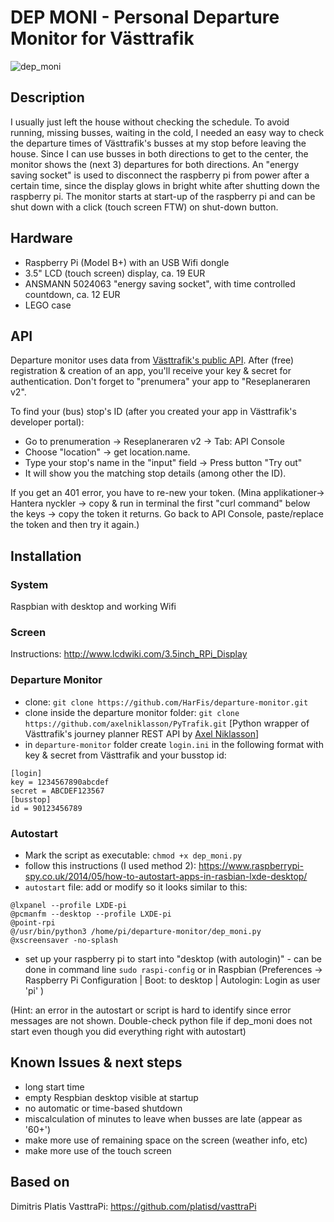 # DEP MONI - Personal Departure Monitor for Västtrafik
![dep_moni](https://user-images.githubusercontent.com/43996812/76021221-28bb1780-5f25-11ea-85be-2f3a824f114f.jpg)

## Description

I usually just left the house without checking the schedule. To avoid running, missing busses, waiting in the cold, I needed an easy way to check the departure times of Västtrafik's busses at my stop before leaving the house. Since I can use busses in both directions to get to the center, the monitor shows the (next 3) departures for both directions. An "energy saving socket" is used to disconnect the raspberry pi from power after a certain time, since the display glows in bright white after shutting down the raspberry pi. 
The monitor starts at start-up of the raspberry pi and can be shut down with a click (touch screen FTW) on shut-down button.

## Hardware

+ Raspberry Pi (Model B+) with an USB Wifi dongle
+ 3.5" LCD (touch screen) display, ca. 19 EUR
+ ANSMANN 5024063 "energy saving socket", with time controlled countdown, ca. 12 EUR
+ LEGO case

## API
Departure monitor uses data from [Västtrafik's public API](https://developer.vasttrafik.se). After (free) registration & creation of an app, you'll receive your key & secret for authentication. Don't forget to "prenumera" your app to "Reseplaneraren v2".

To find your (bus) stop's ID (after you created your app in Västtrafik's developer portal):
+ Go to prenumeration -> Reseplaneraren v2 -> Tab: API Console
+ Choose "location" -> get location.name. 
+ Type your stop's name in the "input" field -> Press button "Try out"
+ It will show you the matching stop details (among other the ID).

If you get an 401 error, you have to re-new your token. 
(Mina applikationer-> Hantera nyckler -> copy & run in terminal the first "curl command" below the keys -> copy the token it returns. Go back to API Console, paste/replace the token and then try it again.)

## Installation

### System

Raspbian with desktop and working Wifi

### Screen

Instructions: http://www.lcdwiki.com/3.5inch_RPi_Display

### Departure Monitor

+ clone: `git clone https://github.com/HarFis/departure-monitor.git`
+ clone inside the departure monitor folder: `git clone https://github.com/axelniklasson/PyTrafik.git`
[Python wrapper of Västtrafik's journey planner REST API by [Axel Niklasson](https://github.com/axelniklasson/PyTrafik)]
+ in `departure-monitor` folder create `login.ini` in the following format with key & secret from Västtrafik and your busstop id:
```
[login]
key = 1234567890abcdef
secret = ABCDEF123567
[busstop]
id = 90123456789
```

### Autostart
+ Mark the script as executable: `chmod +x dep_moni.py`
+ follow this instructions (I used method 2): https://www.raspberrypi-spy.co.uk/2014/05/how-to-autostart-apps-in-rasbian-lxde-desktop/
+ `autostart` file: add or modify so it looks similar to this:
```
@lxpanel --profile LXDE-pi
@pcmanfm --desktop --profile LXDE-pi
@point-rpi
@/usr/bin/python3 /home/pi/departure-monitor/dep_moni.py
@xscreensaver -no-splash
```
+ set up your raspberry pi to start into "desktop (with autologin)" - can be done in command line `sudo raspi-config` or in Raspbian (Preferences -> Raspberry Pi Configuration | Boot: to desktop | Autologin: Login as user 'pi' )

(Hint: an error in the autostart or script is hard to identify since error messages are not shown. Double-check python file if dep_moni does not start even though you did everything right with autostart)

## Known Issues & next steps

+ long start time
+ empty Respbian desktop visible at startup
+ no automatic or time-based shutdown
+ miscalculation of minutes to leave when busses are late (appear as '60+')
+ make more use of remaining space on the screen (weather info, etc)
+ make more use of the touch screen

## Based on

Dimitris Platis VasttraPi: https://github.com/platisd/vasttraPi
